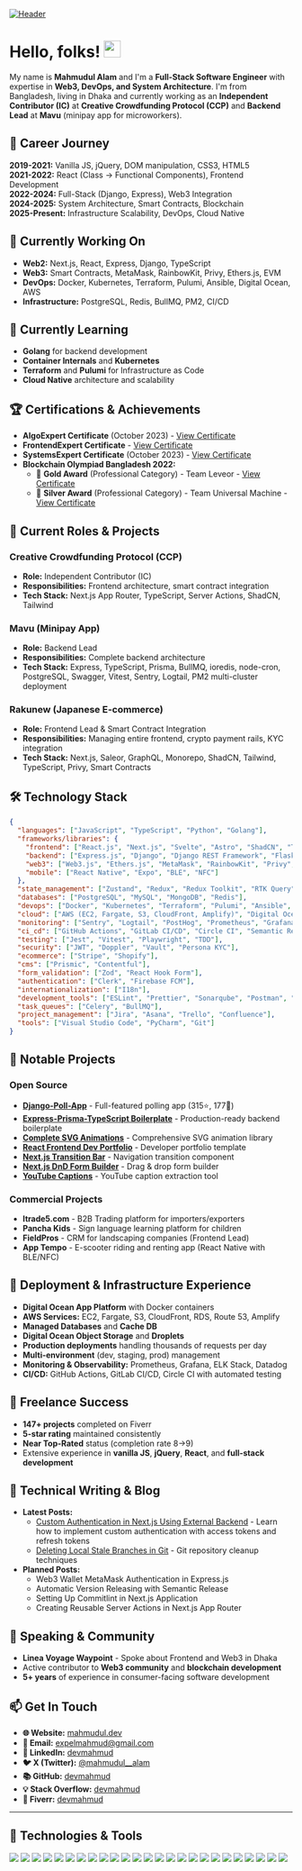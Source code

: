 [![Header](https://raw.githubusercontent.com/devmahmud/devmahmud/master/readme_header.png "Header")](https://mahmudul.dev/)

# Hello, folks! <img src="https://raw.githubusercontent.com/devmahmud/devmahmud/master/wave.gif" width="30" height="30">

My name is **Mahmudul Alam** and I'm a **Full-Stack Software Engineer** with expertise in **Web3, DevOps, and System Architecture**. I'm from Bangladesh, living in Dhaka and currently working as an **Independent Contributor (IC)** at **Creative Crowdfunding Protocol (CCP)** and **Backend Lead** at **Mavu** (minipay app for microworkers).

## 🚀 Career Journey

**2019-2021:** Vanilla JS, jQuery, DOM manipulation, CSS3, HTML5  
**2021-2022:** React (Class → Functional Components), Frontend Development  
**2022-2024:** Full-Stack (Django, Express), Web3 Integration  
**2024-2025:** System Architecture, Smart Contracts, Blockchain  
**2025-Present:** Infrastructure Scalability, DevOps, Cloud Native

## 🔧 Currently Working On

- **Web2:** Next.js, React, Express, Django, TypeScript
- **Web3:** Smart Contracts, MetaMask, RainbowKit, Privy, Ethers.js, EVM
- **DevOps:** Docker, Kubernetes, Terraform, Pulumi, Ansible, Digital Ocean, AWS
- **Infrastructure:** PostgreSQL, Redis, BullMQ, PM2, CI/CD

## 🌱 Currently Learning

- **Golang** for backend development
- **Container Internals** and **Kubernetes**
- **Terraform** and **Pulumi** for Infrastructure as Code
- **Cloud Native** architecture and scalability

## 🏆 Certifications & Achievements

- **AlgoExpert Certificate** (October 2023) - [View Certificate](https://certificate.algoexpert.io/AlgoExpert%20Certificate%20AE-dce8e0e11e)
- **FrontendExpert Certificate** - [View Certificate](https://certificate.algoexpert.io/FrontendExpert%20Certificate%20FE-bc2b384afc)
- **SystemsExpert Certificate** (October 2023) - [View Certificate](https://certificate.algoexpert.io/SystemsExpert%20Certificate%20SE-49903cc272)
- **Blockchain Olympiad Bangladesh 2022:**
  - 🥇 **Gold Award** (Professional Category) - Team Leveor - [View Certificate](https://drive.google.com/file/d/1WStMGreiuR3drN_fkE-pCmWVG148exC5/view?usp=sharing)
  - 🥈 **Silver Award** (Professional Category) - Team Universal Machine - [View Certificate](https://drive.google.com/file/d/1tbF3NEaMdrIbVpFFw_rdPoif4c4aU-6s/view?usp=sharing)

## 💼 Current Roles & Projects

### **Creative Crowdfunding Protocol (CCP)**
- **Role:** Independent Contributor (IC)
- **Responsibilities:** Frontend architecture, smart contract integration
- **Tech Stack:** Next.js App Router, TypeScript, Server Actions, ShadCN, Tailwind

### **Mavu (Minipay App)**
- **Role:** Backend Lead
- **Responsibilities:** Complete backend architecture
- **Tech Stack:** Express, TypeScript, Prisma, BullMQ, ioredis, node-cron, PostgreSQL, Swagger, Vitest, Sentry, Logtail, PM2 multi-cluster deployment

### **Rakunew (Japanese E-commerce)**
- **Role:** Frontend Lead & Smart Contract Integration
- **Responsibilities:** Managing entire frontend, crypto payment rails, KYC integration
- **Tech Stack:** Next.js, Saleor, GraphQL, Monorepo, ShadCN, Tailwind, TypeScript, Privy, Smart Contracts

## 🛠️ Technology Stack

```json
{
  "languages": ["JavaScript", "TypeScript", "Python", "Golang"],
  "frameworks/libraries": {
    "frontend": ["React.js", "Next.js", "Svelte", "Astro", "ShadCN", "Tailwind CSS", "Material UI", "Chakra UI", "jQuery"],
    "backend": ["Express.js", "Django", "Django REST Framework", "Flask", "FastAPI", "NestJS", "Prisma"],
    "web3": ["Web3.js", "Ethers.js", "MetaMask", "RainbowKit", "Privy", "Smart Contracts"],
    "mobile": ["React Native", "Expo", "BLE", "NFC"]
  },
  "state_management": ["Zustand", "Redux", "Redux Toolkit", "RTK Query", "Recoil"],
  "databases": ["PostgreSQL", "MySQL", "MongoDB", "Redis"],
  "devops": ["Docker", "Kubernetes", "Terraform", "Pulumi", "Ansible", "PM2", "CI/CD", "Helm"],
  "cloud": ["AWS (EC2, Fargate, S3, CloudFront, Amplify)", "Digital Ocean", "Vercel", "Railway", "Cloudflare", "Firebase"],
  "monitoring": ["Sentry", "Logtail", "PostHog", "Prometheus", "Grafana", "Loki", "ELK Stack", "Datadog", "Fullstory"],
  "ci_cd": ["GitHub Actions", "GitLab CI/CD", "Circle CI", "Semantic Release"],
  "testing": ["Jest", "Vitest", "Playwright", "TDD"],
  "security": ["JWT", "Doppler", "Vault", "Persona KYC"],
  "ecommerce": ["Stripe", "Shopify"],
  "cms": ["Prismic", "Contentful"],
  "form_validation": ["Zod", "React Hook Form"],
  "authentication": ["Clerk", "Firebase FCM"],
  "internationalization": ["I18n"],
  "development_tools": ["ESLint", "Prettier", "Sonarqube", "Postman", "Insomnia", "dotenv", "PNPM Workspace", "Vite"],
  "task_queues": ["Celery", "BullMQ"],
  "project_management": ["Jira", "Asana", "Trello", "Confluence"],
  "tools": ["Visual Studio Code", "PyCharm", "Git"]
}
```

## 🎯 Notable Projects

### **Open Source**
- **[Django-Poll-App](https://github.com/devmahmud/Django-Poll-App)** - Full-featured polling app (315⭐, 177🍴)
- **[Express-Prisma-TypeScript Boilerplate](https://github.com/devmahmud/express-prisma-typescript-boilerplate)** - Production-ready backend boilerplate
- **[Complete SVG Animations](https://github.com/devmahmud/complete-svg-animations)** - Comprehensive SVG animation library
- **[React Frontend Dev Portfolio](https://github.com/devmahmud/react-frontend-dev-portfolio)** - Developer portfolio template
- **[Next.js Transition Bar](https://github.com/devmahmud/next-transition-bar)** - Navigation transition component
- **[Next.js DnD Form Builder](https://github.com/devmahmud/next-dnd-formbuilder)** - Drag & drop form builder
- **[YouTube Captions](https://github.com/devmahmud/youtube-captions)** - YouTube caption extraction tool

### **Commercial Projects**
- **Itrade5.com** - B2B Trading platform for importers/exporters
- **Pancha Kids** - Sign language learning platform for children
- **FieldPros** - CRM for landscaping companies (Frontend Lead)
- **App Tempo** - E-scooter riding and renting app (React Native with BLE/NFC)

## 🚀 Deployment & Infrastructure Experience

- **Digital Ocean App Platform** with Docker containers
- **AWS Services:** EC2, Fargate, S3, CloudFront, RDS, Route 53, Amplify
- **Managed Databases** and **Cache DB**
- **Digital Ocean Object Storage** and **Droplets**
- **Production deployments** handling thousands of requests per day
- **Multi-environment** (dev, staging, prod) management
- **Monitoring & Observability:** Prometheus, Grafana, ELK Stack, Datadog
- **CI/CD:** GitHub Actions, GitLab CI/CD, Circle CI with automated testing

## 💼 Freelance Success

- **147+ projects** completed on Fiverr
- **5-star rating** maintained consistently
- **Near Top-Rated** status (completion rate 8→9)
- Extensive experience in **vanilla JS**, **jQuery**, **React**, and **full-stack development**

## 📝 Technical Writing & Blog

- **Latest Posts:**
  - [Custom Authentication in Next.js Using External Backend](https://mahmudul.dev/posts/custom-authentication-nextjs-external-backend/) - Learn how to implement custom authentication with access tokens and refresh tokens
  - [Deleting Local Stale Branches in Git](https://mahmudul.dev/posts/deleting-local-stale-branches-git/) - Git repository cleanup techniques
- **Planned Posts:**
  - Web3 Wallet MetaMask Authentication in Express.js
  - Automatic Version Releasing with Semantic Release
  - Setting Up Commitlint in Next.js Application
  - Creating Reusable Server Actions in Next.js App Router

## 🎤 Speaking & Community

- **Linea Voyage Waypoint** - Spoke about Frontend and Web3 in Dhaka
- Active contributor to **Web3 community** and **blockchain development**
- **5+ years** of experience in consumer-facing software development

## 📫 Get In Touch

- **🌐 Website:** [mahmudul.dev](https://mahmudul.dev/)
- **📧 Email:** expelmahmud@gmail.com
- **💼 LinkedIn:** [devmahmud](https://www.linkedin.com/in/devmahmud/)
- **🐦 X (Twitter):** [@mahmudul__alam](https://twitter.com/mahmudul__alam)
- **📚 GitHub:** [devmahmud](https://github.com/devmahmud)
- **💡 Stack Overflow:** [devmahmud](https://stackoverflow.com/users/devmahmud)
- **🛒 Fiverr:** [devmahmud](https://www.fiverr.com/devmahmud)

---

## 🔧 Technologies & Tools

![](https://img.shields.io/badge/OS-Linux-informational?style=flat&logo=linux&logoColor=white&color=2bbc8a)
![](https://img.shields.io/badge/Editor-VS_Code-informational?style=flat&logo=visual-studio-code&logoColor=white&color=2bbc8a)
![](https://img.shields.io/badge/Code-TypeScript-informational?style=flat&logo=typescript&logoColor=white&color=2bbc8a)
![](https://img.shields.io/badge/Code-JavaScript-informational?style=flat&logo=javascript&logoColor=white&color=2bbc8a)
![](https://img.shields.io/badge/Code-Python-informational?style=flat&logo=python&logoColor=white&color=2bbc8a)
![](https://img.shields.io/badge/Code-Go-informational?style=flat&logo=go&logoColor=white&color=2bbc8a)
![](https://img.shields.io/badge/Code-React-informational?style=flat&logo=react&logoColor=white&color=2bbc8a)
![](https://img.shields.io/badge/Code-Next.js-informational?style=flat&logo=next.js&logoColor=white&color=2bbc8a)
![](https://img.shields.io/badge/Code-Express-informational?style=flat&logo=express&logoColor=white&color=2bbc8a)
![](https://img.shields.io/badge/Code-Django-informational?style=flat&logo=django&logoColor=white&color=2bbc8a)
![](https://img.shields.io/badge/Code-FastAPI-informational?style=flat&logo=fastapi&logoColor=white&color=2bbc8a)
![](https://img.shields.io/badge/Code-Flask-informational?style=flat&logo=flask&logoColor=white&color=2bbc8a)
![](https://img.shields.io/badge/Code-NestJS-informational?style=flat&logo=nestjs&logoColor=white&color=2bbc8a)
![](https://img.shields.io/badge/Code-Svelte-informational?style=flat&logo=svelte&logoColor=white&color=2bbc8a)
![](https://img.shields.io/badge/Database-PostgreSQL-informational?style=flat&logo=postgresql&logoColor=white&color=2bbc8a)
![](https://img.shields.io/badge/Database-Redis-informational?style=flat&logo=redis&logoColor=white&color=2bbc8a)
![](https://img.shields.io/badge/Tools-Docker-informational?style=flat&logo=docker&logoColor=white&color=2bbc8a)
![](https://img.shields.io/badge/Tools-Kubernetes-informational?style=flat&logo=kubernetes&logoColor=white&color=2bbc8a)
![](https://img.shields.io/badge/Cloud-AWS-informational?style=flat&logo=amazon-aws&logoColor=white&color=2bbc8a)
![](https://img.shields.io/badge/Cloud-Digital_Ocean-informational?style=flat&logo=digitalocean&logoColor=white&color=2bbc8a)
![](https://img.shields.io/badge/Testing-Jest-informational?style=flat&logo=jest&logoColor=white&color=2bbc8a)
![](https://img.shields.io/badge/Testing-Playwright-informational?style=flat&logo=playwright&logoColor=white&color=2bbc8a)
![](https://img.shields.io/badge/CI_GitHub_Actions-informational?style=flat&logo=github-actions&logoColor=white&color=2bbc8a)
![](https://img.shields.io/badge/Monitoring-Prometheus-informational?style=flat&logo=prometheus&logoColor=white&color=2bbc8a)
![](https://img.shields.io/badge/Monitoring-Grafana-informational?style=flat&logo=grafana&logoColor=white&color=2bbc8a)

<!-- links to social media icons -->

<!-- icons with padding -->

[1.1]: http://i.imgur.com/tXSoThF.png "twitter icon with padding"
[2.1]: http://i.imgur.com/0o48UoR.png "github icon with padding"

<!-- icons without padding -->

[1.2]: https://i.imgur.com/wWzX9uB.png "twitter icon without padding"
[2.2]: https://i.imgur.com/9I6NRUm.png "github icon without padding"
[3.2]: https://i.imgur.com/dgXzJ9j.png "LinkedIn icon without padding"

<!-- links to your social media accounts -->

[1]: https://twitter.com/mahmudul__alam
[2]: https://github.com/devmahmud
[3]: https://www.linkedin.com/in/devmahmud/
